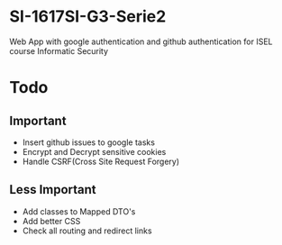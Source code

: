 # SI-1617SI-G3-Serie2
Web App with google authentication and github authentication for ISEL course Informatic Security

# Todo
## Important
* Insert github issues to google tasks
* Encrypt and Decrypt sensitive cookies
* Handle CSRF(Cross Site Request Forgery)

## Less Important
* Add classes to Mapped DTO's
* Add better CSS
* Check all routing and redirect links